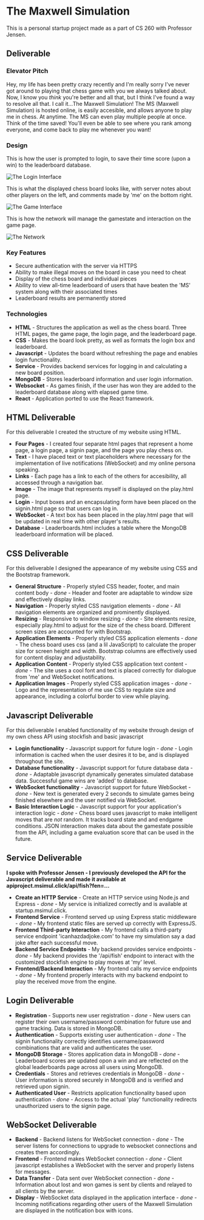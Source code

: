 # The Maxwell Simulation

This is a personal startup project made as a part of CS 260 with Professor Jensen.



## Deliverable

### Elevator Pitch

Hey, my life has been pretty crazy recently and I'm really sorry I've never got around to playing that chess game with you we always talked about. Now, I know you *think* you're better and all that, but I think I've found a way to resolve all that. I call it...The Maxwell Simulation! The MS (Maxwell Simulation) is hosted online, is easily accesible, and allows anyone to play me in chess. At anytime. The MS can even play multiple people at once. Think of the time saved! You'll even be able to see where you rank among everyone, and come back to play me whenever you want!

### Design

This is how the user is prompted to login, to save their time score (upon a win) to the leaderboard database.

![The Login Interface](/loginpage.png)

This is what the displayed chess board looks like, with server notes about other players on the left, and comments made by 'me' on the bottom right.

![The Game Interface](/mainpage.png)

This is how the network will manage the gamestate and interaction on the game page.

![The Network](/network.png)

### Key Features

* Secure authentication with the server via HTTPS
* Ability to make illegal moves on the board in case you need to cheat
* Display of the chess board and individual pieces
* Ability to view all-time leaderboard of users that have beaten the 'MS' system along with their associated times
* Leaderboard results are permanently stored

### Technologies

* **HTML** - Structures the application as well as the chess board. Three HTML pages, the game page, the login page, and the leaderboard page.
* **CSS** - Makes the board look pretty, as well as formats the login box and leaderboard.
* **Javascript** - Updates the board without refreshing the page and enables login functionality.
* **Service** - Provides backend services for logging in and calculating a new board position.
* **MongoDB** - Stores leaderboard information and user login information.
* **Websocket** - As games finish, if the user has won they are added to the leaderboard database along with elapsed game time.
* **React** - Application ported to use the React framework.

## HTML Deliverable

For this deliverable I created the structure of my website using HTML.
* **Four Pages** - I created four separate html pages that represent a home page, a login page, a signin page, and the page you play chess on.
* **Text** - I have placed text or text placeholders where necessary for the implementation of live notifications (WebSocket) and my online persona speaking.
* **Links** - Each page has a link to each of the others for accesibility, all accessed through a navigation bar.
* **Image** - The image that represents myself is displayed on the play.html page.
* **Login** - Input boxes and an encapsulating form have been placed on the signin.html page so that users can log in.
* **WebSocket** - A text box has been placed in the play.html page that will be updated in real time with other player's results.
* **Database** - Leaderboards.html includes a table where the MongoDB leaderboard information will be placed.

## CSS Deliverable

For this deliverable I designed the appearance of my website using CSS and the Bootstrap framework.
* **General Structure** - Properly styled CSS header, footer, and main content body - *done* - Header and footer are adaptable to window size and effectively display links.
* **Navigation** - Properly styled CSS navigation elements - *done* - All navigation elements are organized and prominently displayed.
* **Resizing** - Responsive to window resizing - *done* - Site elements resize, especially play.html to adjust for the size of the chess board. Different screen sizes are accounted for with Bootstrap.
* **Application Elements** - Properly styled CSS application elements - *done* - The chess board uses css (and a lil JavaScript) to calculate the proper size for screen height and width. Bootstrap columns are effectively used for content display and adjustability.
* **Application Content** - Properly styled CSS application text content - *done* - The site uses a cool font and text is placed correctly for dialogue from 'me' and WebSocket notifications.
* **Application Images** - Properly styled CSS application images - *done* - Logo and the representation of me use CSS to regulate size and appearance, including a colorful border to view while playing.

## Javascript Deliverable

For this deliverable I enabled functionality of my website through design of my own chess API using stockfish and basic javascript
* **Login functionality** - Javascript support for future login - *done* - Login information is cached when the user desires it to be, and is displayed throughout the site.
* **Database functionality** - Javascript support for future database data - *done* - Adaptable javascript dynamically generates simulated database data. Successful game wins are 'added' to database.
* **WebSocket functionality** - Javascript support for future WebSocket - *done* - New text is generated every 2 seconds to simulate games being finished elsewhere and the user notified via WebSocket.
* **Basic Interaction Logic** - Javascript support for your application's interaction logic - *done* - Chess board uses javascript to make intelligent moves that are *not* random. It tracks board state and and endgame conditions. JSON interaction makes data about the gamestate possible from the API, including a game evaluation score that can be used in the future.

## Service Deliverable
**I spoke with Professor Jensen - I previously developed the API for the Javascript deliverable and made it available at apiproject.msimul.click/api/fish?fen=...**
* **Create an HTTP Service** - Create an HTTP service using Node.js and Express - *done* - My service is initialized correctly and is available at startup.msimul.click.
* **Frontend Service** - Frontend served up using Express static middleware - *done* - My frontend static files are served up correctly with ExpressJS.
* **Frontend Third-party Interaction** - My frontend calls a third-party service endpoint 'icanhazdadjoke.com' to have my simulation say a dad joke after each successful move.
* **Backend Service Endpoints** - My backend provides service endpoints - *done* - My backend provides the '/api/fish' endpoint to interact with the customized stockfish engine to play moves at 'my' level.
* **Frontend/Backend Interaction** - My frontend calls my service endpoints - *done* - My frontend properly interacts with my backend endpoint to play the received move from the engine.

## Login Deliverable
* **Registration** - Supports new user registration - *done* - New users can register their own username/password combination for future use and game tracking. Data is stored in MongoDB.
* **Authentication** - Supports existing user authentication - *done* - The signin functionality correctly identifies username/password combinations that are valid and authenticates the user.
* **MongoDB Storage** - Stores application data in MongoDB - *done* - Leaderboard scores are updated opon a win and are reflected on the global leaderboards page across all users using MongoDB.
* **Credentials** - Stores and retrieves credentials in MongoDB - *done* - User information is stored securely in MongoDB and is verified and retrieved upon signin.
* **Authenticated User** - Restricts application functionality based upon authentication - *done* - Access to the actual 'play' functionality redirects unauthorized users to the signin page.

## WebSocket Deliverable
* **Backend** - Backend listens for WebSocket connection - *done* - The server listens for connections to upgrade to websocket connections and creates them accordingly.
* **Frontend** - Frontend makes WebSocket connection - *done* - Client javascript establishes a WebSocket with the server and properly listens for messages.
* **Data Transfer** - Data sent over WebSocket connection - *done* - Information about lost and won games is sent by clients and relayed to all clients by the server.
* **Display** - WebSocket data displayed in the application interface - *done* - Incoming notifications regarding other users of the Maxwell Simulation are displayed in the notification box with icons.

